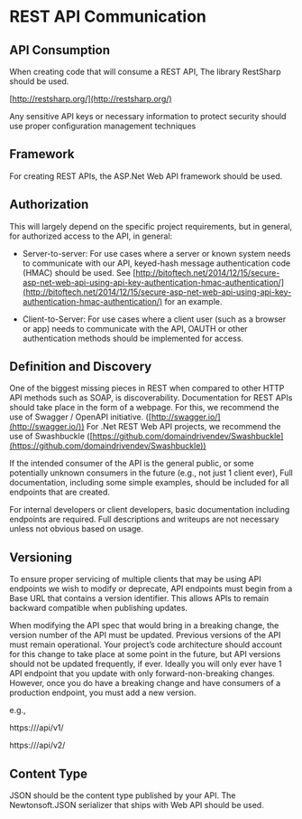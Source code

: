 # REST API Communication

## API Consumption

When creating code that will consume a REST API, The library RestSharp should be used.

[http://restsharp.org/](http://restsharp.org/)

Any sensitive API keys or necessary information to protect security should use proper configuration management techniques

## Framework

For creating REST APIs, the ASP.Net Web API framework should be used.

## Authorization

This will largely depend on the specific project requirements, but in general, for authorized access to the API, in general:

* Server-to-server: For use cases where a server or known system needs to communicate with our API, keyed-hash message authentication code (HMAC) should be used.  See [http://bitoftech.net/2014/12/15/secure-asp-net-web-api-using-api-key-authentication-hmac-authentication/](http://bitoftech.net/2014/12/15/secure-asp-net-web-api-using-api-key-authentication-hmac-authentication/) for an example.

* Client-to-Server: For use cases where a client user (such as a browser or app) needs to communicate with the API, OAUTH or other authentication methods should be implemented for access.

## Definition and Discovery

One of the biggest missing pieces in REST when compared to other HTTP API methods such as SOAP, is discoverability. Documentation for REST APIs should take place in the form of a webpage. For this, we recommend the use of Swagger / OpenAPI initiative. ([http://swagger.io/](http://swagger.io/)) For .Net REST Web API projects, we recommend the use of Swashbuckle ([https://github.com/domaindrivendev/Swashbuckle](https://github.com/domaindrivendev/Swashbuckle))

If the intended consumer of the API is the general public, or some potentially unknown consumers in the future (e.g., not just 1 client ever), Full documentation, including some simple examples, should be included for all endpoints that are created.

For internal developers or client developers, basic documentation including endpoints are required. Full descriptions and writeups are not necessary unless not obvious based on usage.

## Versioning

To ensure proper servicing of multiple clients that may be using API endpoints we wish to modify or deprecate, API endpoints must begin from a Base URL that contains a version identifier. This allows APIs to remain backward compatible when publishing updates.

When modifying the API spec that would bring in a breaking change, the version number of the API must be updated. Previous versions of the API must remain operational. Your project’s code architecture should account for this change to take place at some point in the future, but API versions should not be updated frequently, if ever. Ideally you will only ever have 1 API endpoint that you update with only forward-non-breaking changes. However, once you do have a breaking change and have consumers of a production endpoint, you must add a new version.

e.g.,

https://<host>/api/v1/<resource path>

https://<host>/api/v2/<resource path>

## Content Type

JSON should be the content type published by your API. The Newtonsoft.JSON serializer that ships with Web API should be used.

